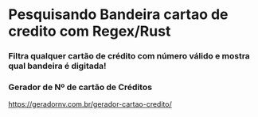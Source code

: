 # Pesquisando Bandeira cartao de credito com Regex/Rust

### Filtra qualquer cartão de crédito com número válido e mostra qual bandeira é digitada!


### Gerador de Nº de cartão de Créditos
https://geradornv.com.br/gerador-cartao-credito/
